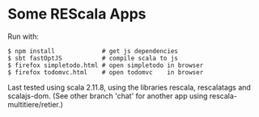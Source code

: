 # Some REScala Apps

Run with:
~~~
$ npm install             # get js dependencies
$ sbt fastOptJS           # compile scala to js
$ firefox simpletodo.html # open simpletodo in browser
$ firefox todomvc.html    # open todomvc    in browser
~~~

Last tested using scala 2.11.8, using the libraries rescala, rescalatags and scalajs-dom.
(See other branch 'chat' for another app using rescala-multitiere/retier.)

